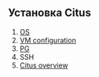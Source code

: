 ## Установка Citus

1. [OS](https://github.com/AV-ghub/PostgreSQL-Cloud-Solutions/blob/main/PostgreSQL/Admin/001%20Installation.md)
2. [VM configuration](https://github.com/AV-ghub/PostgreSQL-Cloud-Solutions/blob/main/Linux/Ubuntu/001%20Installation.md)
3. [PG](https://github.com/AV-ghub/PostgreSQL-Cloud-Solutions/blob/main/Practice/OTUS/PGCS/lesson_006%20patroni.md#%D1%81%D1%82%D0%B0%D0%B2%D0%B8%D0%BC)
4. SSH
5. [Citus overview](https://www.dbi-services.com/blog/getting-started-with-citus-setting-up-a-four-node-cluster/)
